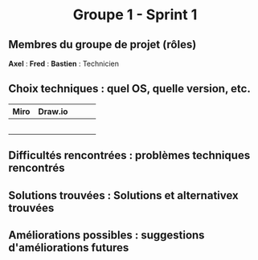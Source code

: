 <div align="center"><H1> Groupe 1 - Sprint 1 </H1></div>

## Membres du groupe de projet (rôles)

**Axel** : 
**Fred** : 
**Bastien** : Technicien

## Choix techniques : quel OS, quelle version, etc.

| Miro | Draw.io | | | |
| :-: | :-: | :-: | :-: | :-: |
|  |  |  |  |  |
|  |  |  |  |  |
|  |  |  |  |  |
|  |  |  |  |  |
|  |  |  |  |  |

## Difficultés rencontrées : problèmes techniques rencontrés



## Solutions trouvées : Solutions et alternativex trouvées



## Améliorations possibles : suggestions d'améliorations futures


